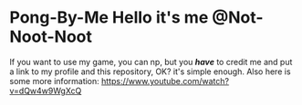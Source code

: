 # Pong-By-Me Hello it's me @Not-Noot-Noot
If you want to use my game, you can np, but you **___have___** to credit me and put a link to my profile and this repository, OK? it's simple enough.
Also here is some more information: https://www.youtube.com/watch?v=dQw4w9WgXcQ 
